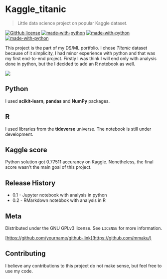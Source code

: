 # Kaggle_titanic

>  Little data science project on popular Kaggle dataset. 

[![GitHub license](https://img.shields.io/github/license/mmaku/Kaggle_titanic?style=flat-square)](https://github.com/mmaku/Kaggle_titanic/blob/master/LICENSE)
[![made-with-python](https://img.shields.io/badge/Made%20with-python-306998.svg?style=flat-square)](https://www.python.org/)
[![made-with-python](https://img.shields.io/badge/Made%20with-RStudio%C2%AE-4AA4DE.svg?style=flat-square)](https://rstudio.com/)
[![made-with-python](https://img.shields.io/badge/Kaggle%20score-0.77511-20BEFF.svg?style=flat-square)](https://www.kaggle.com/mmaxon/my-first-kaggle-notebook-complete-analysis/)

This project is the part of my DS/ML portfolio. I chose *Titanic* dataset because of it simplicity, I had minor experience with python and that was my first end-to-end project. Firstly I was think I will end only with analysis done in python, but the I decided to add an R notebook as well.

![](https://upload.wikimedia.org/wikipedia/commons/6/6e/St%C3%B6wer_Titanic.jpg)


## Python

I used **scikit-learn**, **pandas** and **NumPy** packages. 

## R

I used libraries from the **tideverse** universe. The notebook is still under development. 

## Kaggle score

Python solution got 0.77511 accurancy on Kaggle. Nonetheless, the final score wasn't the main goal of this project.

## Release History

* 0.1 - Jupyter notebook with analysis in python
* 0.2 - RMarkdown notebbok with analysis in R

## Meta

Distributed under the GNU GPLv3 license. See ``LICENSE`` for more information.

[https://github.com/yourname/github-link](https://github.com/mmaku/)

## Contributing

I believe any contributions to this project do not make sense, but feel free to use my code.  
